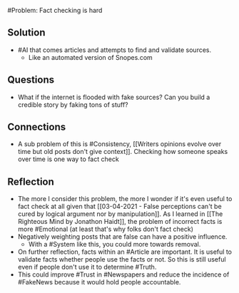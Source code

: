 #Problem: Fact checking is hard

## Solution
- #AI that comes articles and attempts to find and validate sources.
	- Like an automated version of Snopes.com

## Questions
- What if the internet is flooded with fake sources? Can you build a credible story by faking tons of stuff?

## Connections
- A sub problem of this is #Consistency, [[Writers opinions evolve over time but old posts don't give context]]. Checking how someone speaks over time is one way to fact check

## Reflection
- The more I consider this problem, the more I wonder if it's even useful to fact check at all given that [[03-04-2021 - False perceptions can't be cured by logical argument nor by manipulation]]. As I learned in [[The Righteous Mind by Jonathon Haidt]], the problem of incorrect facts is more #Emotional (at least that's why folks don't fact check)
- Negatively weighting posts that are false can have a positive influence. 
	- With a #System like this, you could more towards removal. 
- On further reflection, facts within an #Article are important. It is useful to validate facts whether people use the facts or not. So this is still useful even if people don't use it to determine #Truth. 
- This could improve #Trust in #Newspapers and reduce the incidence of #FakeNews because it would hold people accountable. 